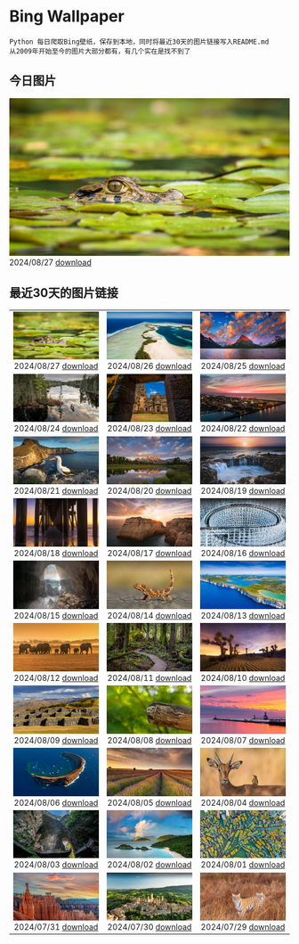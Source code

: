 # Bing Wallpaper

```
Python 每日爬取Bing壁纸，保存到本地，同时将最近30天的图片链接写入README.md
从2009年开始至今的图片大部分都有，有几个实在是找不到了
```



## 今日图片


![](./images/2024/08/27/YoungCaiman_ZH-CN1995433788_1920x1080_2024-08-27.jpg)2024/08/27 [download](./images/2024/08/27/YoungCaiman_ZH-CN1995433788_1920x1080_2024-08-27.jpg)

## 最近30天的图片链接


|      |      |      |
| :----: | :----: | :----: |
|![](./images/2024/08/27/YoungCaiman_ZH-CN1995433788_1920x1080_2024-08-27.jpg)2024/08/27 [download](./images/2024/08/27/YoungCaiman_ZH-CN1995433788_1920x1080_2024-08-27.jpg)|![](./images/2024/08/26/PalmyraAtoll_ZH-CN1814325540_1920x1080_2024-08-26.jpg)2024/08/26 [download](./images/2024/08/26/PalmyraAtoll_ZH-CN1814325540_1920x1080_2024-08-26.jpg)|![](./images/2024/08/25/SwiftcurrentLake_ZH-CN1513761894_1920x1080_2024-08-25.jpg)2024/08/25 [download](./images/2024/08/25/SwiftcurrentLake_ZH-CN1513761894_1920x1080_2024-08-25.jpg)|
|![](./images/2024/08/24/KatahdinWoods_ZH-CN0748954905_1920x1080_2024-08-24.jpg)2024/08/24 [download](./images/2024/08/24/KatahdinWoods_ZH-CN0748954905_1920x1080_2024-08-24.jpg)|![](./images/2024/08/23/PrasatPhanom_ZH-CN0445884858_1920x1080_2024-08-23.jpg)2024/08/23 [download](./images/2024/08/23/PrasatPhanom_ZH-CN0445884858_1920x1080_2024-08-23.jpg)|![](./images/2024/08/22/OceanCityMD_ZH-CN1876928284_1920x1080_2024-08-22.jpg)2024/08/22 [download](./images/2024/08/22/OceanCityMD_ZH-CN1876928284_1920x1080_2024-08-22.jpg)|
|![](./images/2024/08/21/NazcaBooby_ZH-CN1534931799_1920x1080_2024-08-21.jpg)2024/08/21 [download](./images/2024/08/21/NazcaBooby_ZH-CN1534931799_1920x1080_2024-08-21.jpg)|![](./images/2024/08/20/TetonSunrise_ZH-CN1118823848_1920x1080_2024-08-20.jpg)2024/08/20 [download](./images/2024/08/20/TetonSunrise_ZH-CN1118823848_1920x1080_2024-08-20.jpg)|![](./images/2024/08/19/RegataSanGines_ZH-CN0807566522_1920x1080_2024-08-19.jpg)2024/08/19 [download](./images/2024/08/19/RegataSanGines_ZH-CN0807566522_1920x1080_2024-08-19.jpg)|
|![](./images/2024/08/18/HuntingtonBeach_ZH-CN0368691951_1920x1080_2024-08-18.jpg)2024/08/18 [download](./images/2024/08/18/HuntingtonBeach_ZH-CN0368691951_1920x1080_2024-08-18.jpg)|![](./images/2024/08/17/AlfanzinaLighthouse_ZH-CN9704515669_1920x1080_2024-08-17.jpg)2024/08/17 [download](./images/2024/08/17/AlfanzinaLighthouse_ZH-CN9704515669_1920x1080_2024-08-17.jpg)|![](./images/2024/08/16/JapanRollerCoaster_ZH-CN7954058301_1920x1080_2024-08-16.jpg)2024/08/16 [download](./images/2024/08/16/JapanRollerCoaster_ZH-CN7954058301_1920x1080_2024-08-16.jpg)|
|![](./images/2024/08/15/HangCave_ZH-CN9217507365_1920x1080_2024-08-15.jpg)2024/08/15 [download](./images/2024/08/15/HangCave_ZH-CN9217507365_1920x1080_2024-08-15.jpg)|![](./images/2024/08/14/WatarrkaLizard_ZH-CN7974623468_1920x1080_2024-08-14.jpg)2024/08/14 [download](./images/2024/08/14/WatarrkaLizard_ZH-CN7974623468_1920x1080_2024-08-14.jpg)|![](./images/2024/08/13/DugiOtokCroatia_ZH-CN7791404392_1920x1080_2024-08-13.jpg)2024/08/13 [download](./images/2024/08/13/DugiOtokCroatia_ZH-CN7791404392_1920x1080_2024-08-13.jpg)|
|![](./images/2024/08/12/ElephantsAmboseli_ZH-CN7596989061_1920x1080_2024-08-12.jpg)2024/08/12 [download](./images/2024/08/12/ElephantsAmboseli_ZH-CN7596989061_1920x1080_2024-08-12.jpg)|![](./images/2024/08/11/TofinoVancouver_ZH-CN6920493172_1920x1080_2024-08-11.jpg)2024/08/11 [download](./images/2024/08/11/TofinoVancouver_ZH-CN6920493172_1920x1080_2024-08-11.jpg)|![](./images/2024/08/10/JoshuaTreeNP_ZH-CN5917576674_1920x1080_2024-08-10.jpg)2024/08/10 [download](./images/2024/08/10/JoshuaTreeNP_ZH-CN5917576674_1920x1080_2024-08-10.jpg)|
|![](./images/2024/08/09/IncaRuinPeru_ZH-CN5068602301_1920x1080_2024-08-09.jpg)2024/08/09 [download](./images/2024/08/09/IncaRuinPeru_ZH-CN5068602301_1920x1080_2024-08-09.jpg)|![](./images/2024/08/08/SpottedOwlet_ZH-CN0841935587_1920x1080_2024-08-08.jpg)2024/08/08 [download](./images/2024/08/08/SpottedOwlet_ZH-CN0841935587_1920x1080_2024-08-08.jpg)|![](./images/2024/08/07/MichiganLighthouse_ZH-CN0581377136_1920x1080_2024-08-07.jpg)2024/08/07 [download](./images/2024/08/07/MichiganLighthouse_ZH-CN0581377136_1920x1080_2024-08-07.jpg)|
|![](./images/2024/08/06/MolokiniHawaii_ZH-CN0375050872_1920x1080_2024-08-06.jpg)2024/08/06 [download](./images/2024/08/06/MolokiniHawaii_ZH-CN0375050872_1920x1080_2024-08-06.jpg)|![](./images/2024/08/05/HertfordshireLavender_ZH-CN9771886404_1920x1080_2024-08-05.jpg)2024/08/05 [download](./images/2024/08/05/HertfordshireLavender_ZH-CN9771886404_1920x1080_2024-08-05.jpg)|![](./images/2024/08/04/ImpalaOxpecker_ZH-CN9652434873_1920x1080_2024-08-04.jpg)2024/08/04 [download](./images/2024/08/04/ImpalaOxpecker_ZH-CN9652434873_1920x1080_2024-08-04.jpg)|
|![](./images/2024/08/03/WulongKarst_ZH-CN9386528384_1920x1080_2024-08-03.jpg)2024/08/03 [download](./images/2024/08/03/WulongKarst_ZH-CN9386528384_1920x1080_2024-08-03.jpg)|![](./images/2024/08/02/TrunkBay_ZH-CN9268190655_1920x1080_2024-08-02.jpg)2024/08/02 [download](./images/2024/08/02/TrunkBay_ZH-CN9268190655_1920x1080_2024-08-02.jpg)|![](./images/2024/08/01/KaptaiLake_ZH-CN9085738832_1920x1080_2024-08-01.jpg)2024/08/01 [download](./images/2024/08/01/KaptaiLake_ZH-CN9085738832_1920x1080_2024-08-01.jpg)|
|![](./images/2024/07/31/HoodoosBryce_ZH-CN8398575172_1920x1080_2024-07-31.jpg)2024/07/31 [download](./images/2024/07/31/HoodoosBryce_ZH-CN8398575172_1920x1080_2024-07-31.jpg)|![](./images/2024/07/30/GimignanoTuscany_ZH-CN8059318824_1920x1080_2024-07-30.jpg)2024/07/30 [download](./images/2024/07/30/GimignanoTuscany_ZH-CN8059318824_1920x1080_2024-07-30.jpg)|![](./images/2024/07/29/CorbettTigers_ZH-CN6927569938_1920x1080_2024-07-29.jpg)2024/07/29 [download](./images/2024/07/29/CorbettTigers_ZH-CN6927569938_1920x1080_2024-07-29.jpg)|


